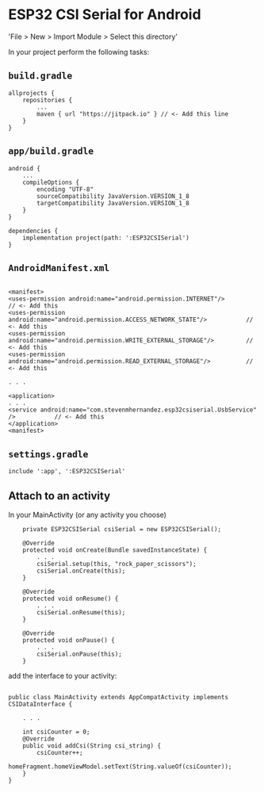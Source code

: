 # ESP32 CSI Serial for Android


'File > New > Import Module > Select this directory'

In your project perform the following tasks:

## `build.gradle`

```
allprojects {
    repositories {
        ...
        maven { url "https://jitpack.io" } // <- Add this line
    }
}
```

## `app/build.gradle`

```
android {
    ...
    compileOptions {
        encoding "UTF-8"
        sourceCompatibility JavaVersion.VERSION_1_8
        targetCompatibility JavaVersion.VERSION_1_8
    }
}

dependencies {
    implementation project(path: ':ESP32CSISerial')
}
```

## `AndroidManifest.xml`
```

<manifest>
<uses-permission android:name="android.permission.INTERNET"/>                       // <- Add this
<uses-permission android:name="android.permission.ACCESS_NETWORK_STATE"/>           // <- Add this
<uses-permission android:name="android.permission.WRITE_EXTERNAL_STORAGE"/>         // <- Add this
<uses-permission android:name="android.permission.READ_EXTERNAL_STORAGE"/>          // <- Add this

. . .

<application>
. . .
<service android:name="com.stevenmhernandez.esp32csiserial.UsbService" />           // <- Add this
</application>
<manifest>
```

## `settings.gradle`

```
include ':app', ':ESP32CSISerial'
```

## Attach to an activity

In your MainActivity (or any activity you choose)

```
    private ESP32CSISerial csiSerial = new ESP32CSISerial();

    @Override
    protected void onCreate(Bundle savedInstanceState) {
        . . .
        csiSerial.setup(this, "rock_paper_scissors");
        csiSerial.onCreate(this);
    }

    @Override
    protected void onResume() {
        . . .
        csiSerial.onResume(this);
    }

    @Override
    protected void onPause() {
        . . .
        csiSerial.onPause(this);
    }
```


add the interface to your activity:

```

public class MainActivity extends AppCompatActivity implements CSIDataInterface {

    . . .

    int csiCounter = 0;
    @Override
    public void addCsi(String csi_string) {
        csiCounter++;
        homeFragment.homeViewModel.setText(String.valueOf(csiCounter));
    }
}
```